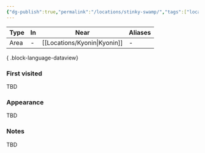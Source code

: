 ```yaml
---
{"dg-publish":true,"permalink":"/locations/stinky-swamp/","tags":["location"],"noteIcon":"location","created":"2023-12-30T14:20:43.813+01:00","updated":"2024-01-08T12:13:37.899+01:00"}
---
```


| Type | In | Near       | Aliases |
| ---- | -- | ---------- | ------- |
| Area | \- | [[Locations/Kyonin\|Kyonin]] | \-      |

{ .block-language-dataview}
### First visited
TBD
### Appearance
TBD
### Notes
TBD